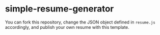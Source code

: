 # simple-resume-generator
You can fork this repository, change the JSON object defined in `resume.js` accordingly, and publish your own resume with this template.
